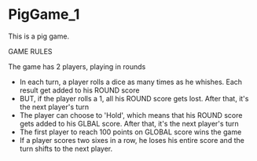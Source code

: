 # PigGame_1
 This is a pig game.
 
 
 GAME RULES
 
 The game has 2 players, playing in rounds
- In each turn, a player rolls a dice as many times as he whishes. Each result get added to his ROUND score
- BUT, if the player rolls a 1, all his ROUND score gets lost. After that, it's the next player's turn
- The player can choose to 'Hold', which means that his ROUND score gets added to his GLBAL score. After that, it's the next player's turn
- The first player to reach 100 points on GLOBAL score wins the game
- If a player scores two sixes in a row, he loses his entire score and the turn shifts to the next player.

